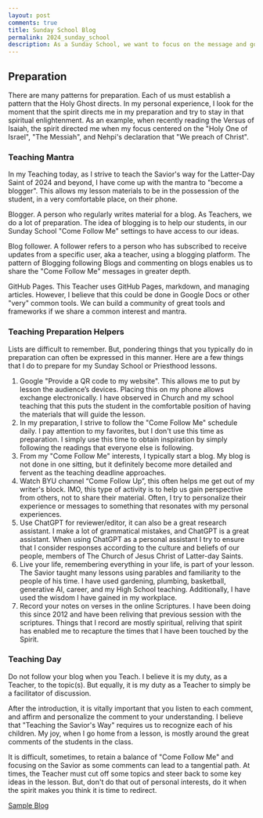 ```yaml
---
layout: post
comments: true
title: Sunday School Blog
permalink: 2024_sunday_school
description: As a Sunday School, we want to focus on the message and gospel of Jesus Christ.  This blog is intended to share ideas about how we prepare and teach;  we should strive to follow the Savior's way.
---
```


## Preparation
There are many patterns for preparation.   Each of us must establish a pattern that the Holy Ghost directs.  In my personal experience, I look for the moment that the spirit directs me in my preparation and try to stay in that spiritual enlightenment.  As an example, when recently reading the Versus of Isaiah, the spirit directed me when my focus centered on the "Holy One of Israel", "The Messiah", and Nehpi's declaration that "We preach of Christ".

### Teaching Mantra
In my Teaching today, as I strive to teach the Savior's way for the Latter-Day Saint of 2024 and beyond, I have come up with the mantra to "become a blogger".  This allows my lesson materials to be in the possession of the student, in a very comfortable place, on their phone.

Blogger. A person who regularly writes material for a blog.  As Teachers, we do a lot of preparation.  The idea of blogging is to help our students, in our Sunday School "Come Follow Me" settings to have access to our ideas.

Blog follower.  A follower refers to a person who has subscribed to receive updates from a specific user, aka a teacher, using a blogging platform.  The pattern of Blogging following Blogs and commenting on blogs enables us to share the "Come Follow Me" messages in greater depth.

GitHub Pages. This Teacher uses GitHub Pages, markdown, and managing articles.  However, I believe that this could be done in Google Docs or other "very" common tools.  We can build a community of great tools and frameworks if we share a common interest and mantra.

### Teaching Preparation Helpers
Lists are difficult to remember.  But, pondering things that you typically do in preparation can often be expressed in this manner.   Here are a few things that I do to prepare for my Sunday School or Priesthood lessons.

1. Google "Provide a QR code to my website".  This allows me to put by lesson the audience’s devices.  Placing this on my phone allows exchange electronically.  I have observed in Church and my school teaching that this puts the student in the comfortable position of having the materials that will guide the lesson.
2. In my preparation, I strive to follow the "Come Follow Me" schedule daily.  I pay attention to my favorites, but I don't use this time as preparation.   I simply use this time to obtain inspiration by simply following the readings that everyone else is following. 
3. From my "Come Follow Me" interests, I typically start a blog.  My blog is not done in one sitting, but it definitely become more detailed and fervent as the teaching deadline approaches.   
4. Watch BYU channel “Come Follow Up”, this often helps me get out of my writer's block.  IMO, this type of activity is to help us gain perspective from others, not to share their material.  Often, I try to personalize their experience or messages to something that resonates with my personal experiences.
5. Use ChatGPT for reviewer/editor, it can also be a great research assistant.  I make a lot of grammatical mistakes, and ChatGPT is a great assistant.  When using ChatGPT as a personal assistant I try to ensure that I consider responses according to the culture and beliefs of our people, members of The Church of Jesus Christ of Latter-day Saints.
6. Live your life, remembering everything in your life, is part of your lesson.  The Savior taught many lessons using parables and familiarity to the people of his time.   I have used gardening, plumbing, basketball, generative AI, career, and my High School teaching.  Additionally, I have used the wisdom I have gained in my workplace.
7. Record your notes on verses in the online Scriptures. I have been doing this since 2012 and have been reliving that previous session with the scriptures.  Things that I record are mostly spiritual, reliving that spirit has enabled me to recapture the times that I have been touched by the Spirit.

### Teaching Day
Do not follow your blog when you Teach.  I believe it is my duty, as a Teacher, to the topic(s).   But equally, it is my duty as a Teacher to simply be a facilitator of discussion.

After the introduction, it is vitally important that you listen to each comment, and affirm and personalize the comment to your understanding.  I believe that "Teaching the Savior's Way" requires us to recognize each of his children.  My joy, when I go home from a lesson, is mostly around the great comments of the students in the class.

It is difficult, sometimes, to retain a balance of "Come Follow Me" and focusing on the Savior as some comments can lead to a tangential path.  At times, the Teacher must cut off some topics and steer back to some key ideas in the lesson.  But, don't do that out of personal interests, do it when the spirit makes you think it is time to redirect.

[Sample Blog](https://jm1021.github.io/churchofjesuschrist/)

